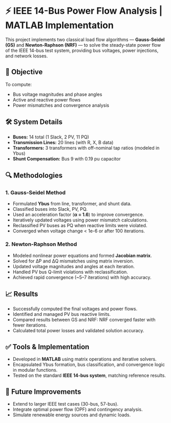 # ⚡ IEEE 14-Bus Power Flow Analysis | MATLAB Implementation

This project implements two classical load flow algorithms — **Gauss-Seidel (GS)** and **Newton-Raphson (NRF)** — to solve the steady-state power flow of the IEEE 14-bus test system, providing bus voltages, power injections, and network losses.

## 🎯 Objective
To compute:
- Bus voltage magnitudes and phase angles
- Active and reactive power flows
- Power mismatches and convergence analysis

## 🛠️ System Details
- **Buses:** 14 total (1 Slack, 2 PV, 11 PQ)
- **Transmission Lines:** 20 lines (with R, X, B data)
- **Transformers:** 3 transformers with off-nominal tap ratios (modeled in Ybus)
- **Shunt Compensation:** Bus 9 with 0.19 pu capacitor

## 🔍 Methodologies

### 1. Gauss-Seidel Method
- Formulated **Ybus** from line, transformer, and shunt data.
- Classified buses into Slack, PV, PQ.
- Used an acceleration factor (**α = 1.6**) to improve convergence.
- Iteratively updated voltages using power mismatch calculations.
- Reclassified PV buses as PQ when reactive limits were violated.
- Converged when voltage change < 1e-6 or after 100 iterations.

### 2. Newton-Raphson Method
- Modeled nonlinear power equations and formed **Jacobian matrix**.
- Solved for ΔP and ΔQ mismatches using matrix inversion.
- Updated voltage magnitudes and angles at each iteration.
- Handled PV bus Q-limit violations with reclassification.
- Achieved rapid convergence (~5–7 iterations) with high accuracy.

## 📈 Results
- Successfully computed the final voltages and power flows.
- Identified and managed PV bus reactive limits.
- Compared results between GS and NRF: NRF converged faster with fewer iterations.
- Calculated total power losses and validated solution accuracy.

## ✅ Tools & Implementation
- Developed in **MATLAB** using matrix operations and iterative solvers.
- Encapsulated Ybus formation, bus classification, and convergence logic in modular functions.
- Tested on the standard **IEEE 14-bus system**, matching reference results.

## 🔧 Future Improvements
- Extend to larger IEEE test cases (30-bus, 57-bus).
- Integrate optimal power flow (OPF) and contingency analysis.
- Simulate renewable energy sources and dynamic loads.

